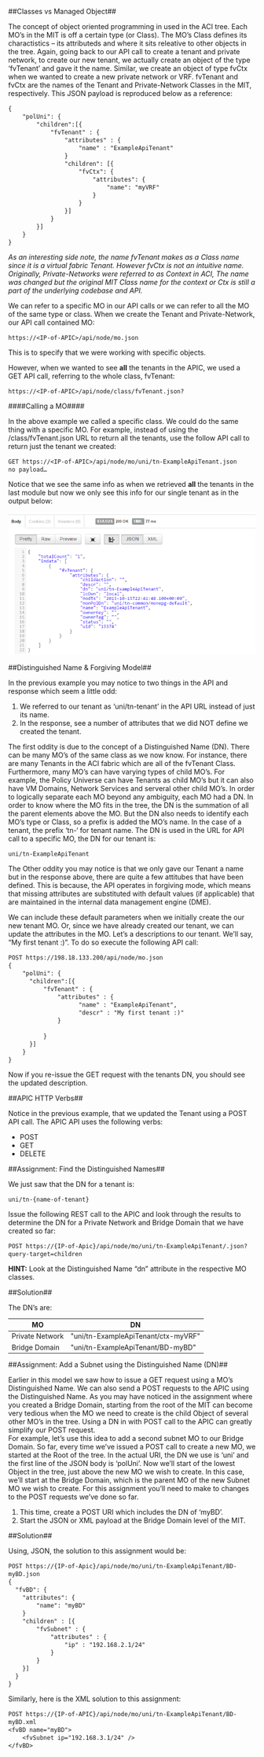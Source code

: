 ##Classes vs Managed Object##

The concept of object oriented programming in used in the ACI tree. Each MO’s in the MIT is off a certain type (or Class).  The MO’s Class defines its charactistics – its attributeds and where it sits releative to other objects in the tree.  Again, going back to our API call to create a tenant and private network, to create our new tenant, we actually create an object of the type ‘fvTenant’ and gave it the name.  Similar, we create an object of type fvCtx when we wanted to create a new private network or VRF.  fvTenant and fvCtx are the names of the Tenant and Private-Network Classes in the MIT, respectively.  This JSON payload is reproduced below as a reference:

```
{
	"polUni": {
      	"children":[{
          	"fvTenant" : {
              	"attributes" : {
                  	"name" : "ExampleApiTenant"
              	}
              	"children": [{
              		"fvCtx": {
                        "attributes": {
                            "name": "myVRF"
                        }
                    }
              	}]
          	}
      	}]
	}
}
```

*As an interesting side note, the name fvTenant makes as a Class name since it is a virtual fabric Tenant. However fvCtx is not an intuitive name.  Originally, Private-Networks were referred to as Context in ACI, The name was changed but the original MIT Class name for the context or Ctx is still a part of the underlying codebase and API.*

We can refer to a specific MO in our API calls or we can refer to all the MO of the same type or class. When we create the Tenant and Private-Network, our API call contained MO:

```
https://<IP-of-APIC>/api/node/mo.json
```

This is to specify that we were working with specific objects.

However, when we wanted to see **all** the tenants in the APIC, we used a GET API call, referring to the whole class, fvTenant:

```
https://<IP-of-APIC>/api/node/class/fvTenant.json?
```  

####Calling a MO####

In the above example we called a specific class.  We could do the same thing with a specific MO. For example, instead of using the /class/fvTenant.json URL to return all the tenants, use the follow API call to return just the tenant we created:

```
GET https://<IP-of-APIC>/api/node/mo/uni/tn-ExampleApiTenant.json
no payload…
```


Notice that we see the same info as when we retrieved **all** the tenants in the last module but now we only see this info for our single tenant as in the output below:

![Single Tenant Return](https://github.com/bgosselin/ACI-Learning-Modules/blob/master/Foundation/Module%202%20-%20API%20Overview/Content/tenantAPIReturn.png)

##Distinguished Name & Forgiving Model##

In the previous example you may notice to two things in the API and response which seem a little odd:
1. We referred to our tenant as ‘uni/tn-tenant’ in the API URL instead of just its name.
2. In the response, see a number of attributes that we did NOT define we created the tenant.

The first oddity is due to the concept of a Distinguished Name (DN).  There can be many MO’s of the same class as we now know. For instance, there are many Tenants in the ACI fabric which are all of the fvTenant Class.  Furthermore, many MO’s can have varying types of child MO’s. For example, the Policy Universe can have Tenants as child MO’s but it can also have VM Domains, Network Services and serveral other child MO’s. In order to logically separate each MO beyond any ambiguity, each MO had a DN.  In order to know where the MO fits in the tree, the DN is the summation of all the parent elements above the MO.  But the DN also needs to identify each MO’s type or Class, so a prefix is added the MO’s name.  In the case of a tenant, the prefix ‘tn-‘ for tenant name. 
The DN is used in the URL for API call to a specific MO, the DN for our tenant is:

```
uni/tn-ExampleApiTenant
```

The Other oddity you may notice is that we only gave our Tenant a name but in the response above, there are quite a few attitubes that have been defined.  This is because, the API operates in forgiving mode, which means that missing attributes are substituted with default values (if applicable) that are maintained in the internal data management engine (DME).

We can include these default parameters when we initially create the our new tenant MO.  Or, since we have already created our tenant, we can update the attributes in the MO. Let’s a descriptions to our tenant.  We’ll say, “My first tenant :)”.  To do so execute the following API call:

```
POST https://198.18.133.200/api/node/mo.json
{
	"polUni": {
      "children":[{
          "fvTenant" : {
              "attributes" : {
                  	"name" : "ExampleApiTenant",
                    "descr" : "My first tenant :)"
              }
              
          }
      }]
	}
} 
```

Now if you re-issue the GET request with the tenants DN, you should see the updated description.

##APIC HTTP Verbs##

Notice in the previous example, that we updated the Tenant using a POST API call.  The APIC API uses the following verbs:
- POST
- GET
- DELETE

##Assignment: Find the Distinguished Names##

We just saw that the DN for a tenant is:

```
uni/tn-{name-of-tenant}
```

Issue the following REST call to the APIC and look through the results to determine the DN for a Private Network and Bridge Domain that we have created so far:

```
POST https://{IP-of-Apic}/api/node/mo/uni/tn-ExampleApiTenant/.json?query-target=children
```

**HINT:** Look at the Distinguished Name “dn” attribute in the respective MO classes.

##Solution##

The DN’s are:

MO | DN |
---| ---
Private Network | "uni/tn-ExampleApiTenant/ctx-myVRF"
Bridge Domain | "uni/tn-ExampleApiTenant/BD-myBD"

##Assignment: Add a Subnet using the Distinguished Name (DN)##

Earlier in this model we saw how to issue a GET request using a MO’s Distinguished Name.  We can also send a POST requests to the APIC using the Distinguished Name.  As you may have noticed in the assignment where you created a Bridge Domain, starting from the root of the MIT can become very tedious when the MO we need to create is the child Object of several other MO’s in the tree.  Using a DN in with POST call to the APIC can greatly simplify our POST request.  
For example, let’s use this idea to add a second subnet MO to our Bridge Domain.  So far, every time we’ve issued a POST call to create a new MO, we started at the Root of the tree. In the actual URI, the DN we use is ‘uni’ and the first line of the JSON body is ‘polUni’. Now we’ll start of the lowest Object in the tree, just above the new MO we wish to create.  In this case, we’ll start at the Bridge Domain, which is the parent MO of the new Subnet MO we wish to create.
For this assignment you’ll need to make to changes to the POST requests we’ve done so far.

1.	This time, create a POST URI which includes the DN of ‘myBD’.
2.	Start the JSON or XML payload at the Bridge Domain level of the MIT.

##Solution##

Using, JSON, the solution to this assignment would be:

```
POST https://{IP-of-Apic}/api/node/mo/uni/tn-ExampleApiTenant/BD-myBD.json
{ 
  "fvBD": {
  	"attributes": {
  		"name": "myBD"
  	}
  	"children" : [{
  		"fvSubnet" : {
  			"attributes" : {
  				"ip" : "192.168.2.1/24"
  			}
  		}  
  	}]
  }
}
```

Similarly, here is the XML solution to this assignment:

```
POST https://{IP-of-APIC}/api/node/mo/uni/tn-ExampleApiTenant/BD-myBD.xml 
<fvBD name="myBD">
	<fvSubnet ip="192.168.3.1/24" />
</fvBD>
```
